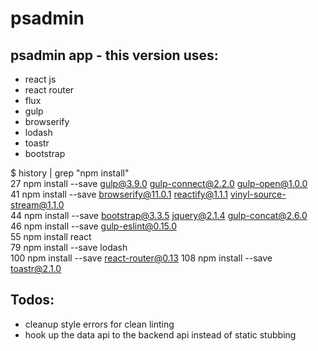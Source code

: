 # psadmin
## psadmin app - this version uses:
- react js
- react router
- flux
- gulp
- browserify
- lodash
- toastr
- bootstrap

$ history | grep "npm install"  
   27  npm install --save gulp@3.9.0 gulp-connect@2.2.0 gulp-open@1.0.0     
   41  npm install --save browserify@11.0.1 reactify@1.1.1 vinyl-source-stream@1.1.0        
   44  npm install --save bootstrap@3.3.5 jquery@2.1.4 gulp-concat@2.6.0    
   46  npm install --save gulp-eslint@0.15.0   
   55  npm install react  
   79  npm install --save lodash  
  100  npm install --save react-router@0.13 
  108  npm install --save toastr@2.1.0

## Todos:
- cleanup style errors for clean linting
- hook up the data api to the backend api instead of static stubbing
